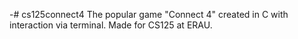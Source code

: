 -# cs125connect4
The popular game "Connect 4" created in C with interaction via terminal. Made for CS125 at ERAU.
